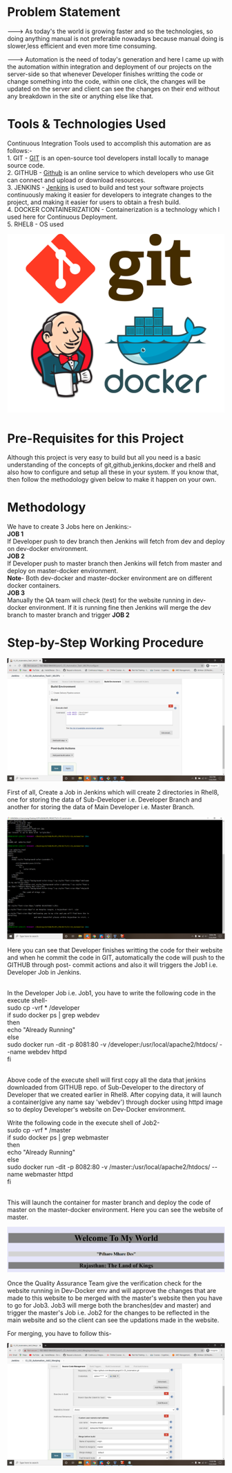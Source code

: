 # Problem Statement
---> As today's the world is growing faster and so the technologies, so doing anything manual is not preferable nowadays because manual doing is slower,less efficient and even        more time consuming.

---> Automation is the need of today's generation and here I came up with the automation within integration and deployment of our projects on the server-side so that whenever        Developer finishes writting the code or change something into the code, within one click, the changes will be updated on the server and client can see the changes on their      end without any breakdown in the site or anything else like that. 


# Tools & Technologies Used
  Continuous Integration Tools used to accomplish this automation are as follows:-
<br>1. GIT - <a href="https://en.wikipedia.org/wiki/Git">GIT</a> is an open-source tool developers install locally to manage source code. 
<br>2. GITHUB - <a href="https://en.wikipedia.org/wiki/GitHub">Github</a> is an online service to which developers who use Git can connect and upload or download resources. 
<br>3. JENKINS - <a href="https://en.wikipedia.org/wiki/Jenkins_(software)">Jenkins</a> is used to build and test your software projects continuously making it easier for developers to integrate changes to the project, and making it easier for users to obtain a fresh build.
<br>4. DOCKER CONTAINERIZATION - Containerization is a technology which I used here for Continuous Deployment. 
<br>5. RHEL8 - OS used 
  
  ![](New%20folder/git_github_jenkins_docker_img.png)
      
  
# Pre-Requisites for this Project 
  Although this project is very easy to build but all you need is a basic understanding of the concepts of git,github,jenkins,docker and rhel8 and also how to configure and       setup   all these in your system. If you know that, then follow the methodology given below to make it happen on your own.  
  

# Methodology 
  We have to create 3 Jobs here on Jenkins:-
  <br><b>JOB 1</b>
  <br>If Developer push to dev branch then Jenkins will fetch from dev and deploy on dev-docker environment.
  <br><b>JOB 2</b>
  <br>If Developer push to master branch then Jenkins will fetch from master and deploy on master-docker environment.
  <br><b>Note</b>- Both dev-docker and master-docker environment are on different docker containers.
  <br><b>JOB 3</b>
  <br>Manually the QA team will check (test) for the website running in dev-docker environment. If it is running fine then Jenkins will merge the dev branch to master branch and    trigger <b>JOB 2</b>


# Step-by-Step Working Procedure
  ![](New%20folder/1.png)
  
  First of all, Create a Job in Jenkins which will create 2 directories in Rhel8, one for storing the data of Sub-Developer i.e. Developer Branch and another for storing the       data of Main Developer i.e. Master Branch.
  
  ![](New%20folder/2.png)
  
  Here you can see that Developer finishes writting the code for their website and when he commit the code in GIT, automatically the code will push to the GITHUB through post-     commit actions and also it will triggers the Job1 i.e. Developer Job in Jenkins.
  
  <br>In the Developer Job i.e. Job1, you have to write the following code in the execute shell-
  <br>sudo cp -vrf * /developer
  <br>if sudo docker ps | grep webdev
  <br>then 
  <br>    echo "Already Running"
  <br>else
  <br>    sudo docker run -dit -p 8081:80 -v /developer:/usr/local/apache2/htdocs/ --name webdev httpd
  <br>fi 
  
  <br>Above code of the execute shell will first copy all the data that jenkins downloaded from GITHUB repo. of Sub-Developer to the directory of Developer that we created          earlier in Rhel8. After copying data, it will launch a container(give any name say 'webdev') through docker using httpd image so to deploy Developer's website on Dev-Docker      environment. 
  
  Write the following code in the execute shell of Job2-
  <br>sudo cp -vrf * /master
  <br>if sudo docker ps | grep webmaster
  <br>then 
  <br>    echo "Already Running"
  <br>else
  <br>   sudo docker run -dit -p 8082:80 -v /master:/usr/local/apache2/htdocs/ --name webmaster httpd
  <br>fi    
  
  <br>This will launch the container for master branch and deploy the code of master on the master-docker environment. Here you can see the website of master.
  
  ![](New%20folder/3.png)
  
  Once the Quality Assurance Team give the verification check for the website running in Dev-Docker env and will approve the changes that are made to this website to be merged     with the master's website then you have to go for Job3. Job3 will merge both the branches(dev and master) and trigger the master's Job i.e. Job2 for the changes to be           reflected in the main website and so the client can see the updations made in the website.
  
  For merging, you have to follow this-
  
  
  ![](New%20folder/4.png)
  
  
  
  
  
  



  
  
